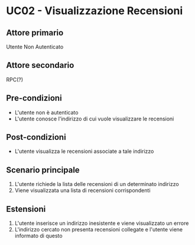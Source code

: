 # UC02 - Visualizzazione Recensioni

## Attore primario
Utente Non Autenticato

## Attore secondario
RPC(?)

## Pre-condizioni
- L'utente non è autenticato
- L'utente conosce l'indirizzo di cui vuole visualizzare le recensioni

## Post-condizioni
- L'utente visualizza le recensioni associate a tale indirizzo

## Scenario principale
1. L'utente richiede la lista delle recensioni di un determinato indirizzo
2. Viene visualizzata una lista di recensioni corrispondenti

## Estensioni
1. L'utente inserisce un indirizzo inesistente e viene visualizzato un errore
2. L'indirizzo cercato non presenta recensioni collegate e l'utente viene informato di questo